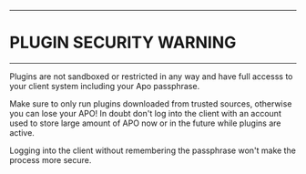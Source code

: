 ----
# PLUGIN SECURITY WARNING #

----
Plugins are not sandboxed or restricted in any way and have full accesss
to your client system including your Apo passphrase.

Make sure to only run plugins downloaded from trusted sources, otherwise
you can lose your APO! In doubt don't log into the client with an account
used to store large amount of APO now or in the future while plugins
are active.

Logging into the client without remembering the passphrase won't make
the process more secure.
